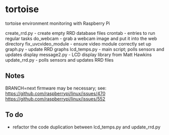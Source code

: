 tortoise
========

tortoise environment monitoring with Raspberry Pi

create_rrd.py - create empty RRD database files
crontab - entries to run regular tasks
do_webcam - grab a webcam image and put it into the web directory
fix_uvcvideo_module - ensure video module correctly set up
graph.py - update RRD graphs
lcd_temps.py - main script; polls sensors and updates display
message2.py - LCD display library from Matt Hawkins
update_rrd.py - polls sensors and updates RRD files

Notes
-----

BRANCH=next firmware may be necessary; see:
https://github.com/raspberrypi/linux/issues/470
https://github.com/raspberrypi/linux/issues/552

To do
-----

* refactor the code duplication between lcd_temps.py and update_rrd.py
